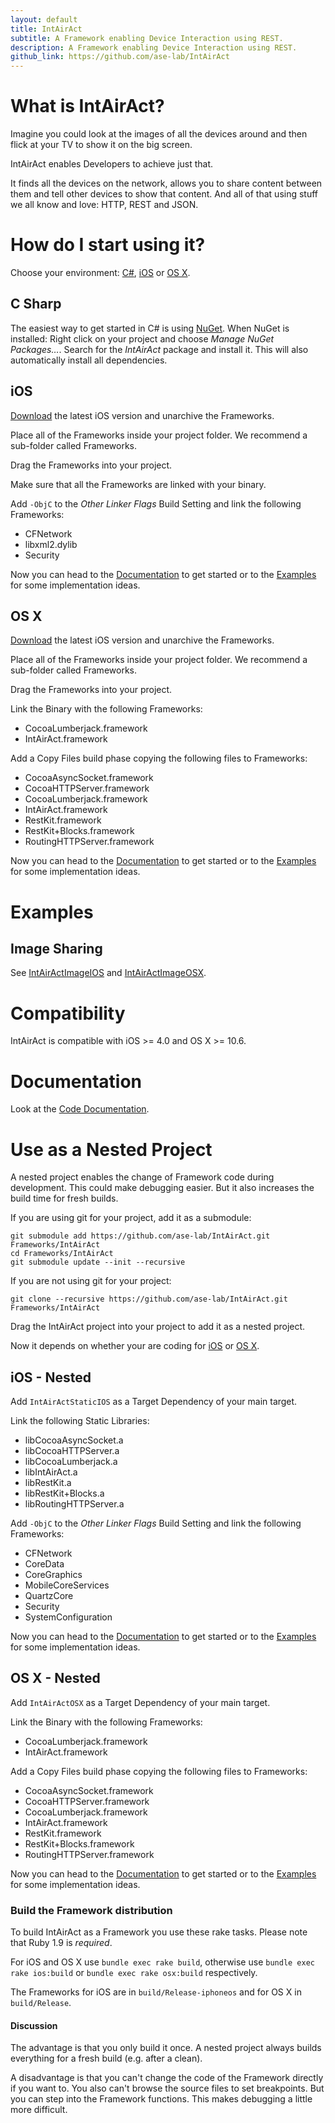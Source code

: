 ```yaml
---
layout: default
title: IntAirAct
subtitle: A Framework enabling Device Interaction using REST.
description: A Framework enabling Device Interaction using REST.
github_link: https://github.com/ase-lab/IntAirAct
---
```

# What is IntAirAct?

Imagine you could look at the images of all the devices around and then flick at your
TV to show it on the big screen.

IntAirAct enables Developers to achieve just that.

It finds all the devices on the network, allows you to share content between them
and tell other devices to show that content. And all of that using stuff we all
know and love: HTTP, REST and JSON.

# How do I start using it?

Choose your environment: [C#](#c_sharp), [iOS](#ios) or [OS&nbsp;X](#osnbspx).

## C Sharp

The easiest way to get started in C# is using [NuGet](https://nuget.org/). When NuGet is installed: Right click on your project and choose *Manage NuGet Packages…*. Search for the *IntAirAct* package and install it. This will also automatically install all dependencies.

## iOS

[Download](https://github.com/ase-lab/IntAirAct/downloads) the latest iOS version and unarchive the Frameworks.

Place all of the Frameworks inside your project folder. We recommend a
sub-folder called Frameworks.

Drag the Frameworks into your project.

Make sure that all the Frameworks are linked with your binary.

Add `-ObjC` to the *Other Linker Flags* Build Setting and link the following Frameworks:

*   CFNetwork
*	libxml2.dylib
*	Security

Now you can head to the [Documentation](#documentation) to get started or to
the [Examples](#examples) for some implementation ideas.

## OS&nbsp;X

[Download](https://github.com/ase-lab/IntAirAct/downloads) the latest iOS version and unarchive the Frameworks.

Place all of the Frameworks inside your project folder. We recommend a
sub-folder called Frameworks.

Drag the Frameworks into your project.

Link the Binary with the following Frameworks:

*	CocoaLumberjack.framework
*	IntAirAct.framework

Add a Copy Files build phase copying the following files to Frameworks:

*	CocoaAsyncSocket.framework
*	CocoaHTTPServer.framework
*	CocoaLumberjack.framework
*	IntAirAct.framework
*	RestKit.framework
*	RestKit+Blocks.framework
*	RoutingHTTPServer.framework

Now you can head to the [Documentation](#documentation) to get started or to
the [Examples](#examples) for some implementation ideas.

# Examples

## Image Sharing

See [IntAirActImageIOS](https://github.com/ase-lab/IntAirActSampleIOS)
and [IntAirActImageOSX](https://github.com/ase-lab/IntAirActSampleOSX).

# Compatibility

IntAirAct is compatible with iOS >= 4.0 and OS&nbsp;X >= 10.6.

# Documentation

Look at the [Code Documentation](#docs).

# Use as a Nested Project
A nested project enables the change of Framework code during development.
This could make debugging easier. But it also increases the build time for
fresh builds.

If you are using git for your project, add it as a submodule:

    git submodule add https://github.com/ase-lab/IntAirAct.git Frameworks/IntAirAct
    cd Frameworks/IntAirAct
    git submodule update --init --recursive

If you are not using git for your project:

    git clone --recursive https://github.com/ase-lab/IntAirAct.git Frameworks/IntAirAct

Drag the IntAirAct project into your project to add it as a nested project.

Now it depends on whether your are coding for
[iOS](#ios---nested) or [OS&nbsp;X](#osnbspx---nested).

## iOS - Nested

Add `IntAirActStaticIOS` as a Target Dependency of your main target.

Link the following Static Libraries:

*	libCocoaAsyncSocket.a
*	libCocoaHTTPServer.a
*	libCocoaLumberjack.a
*	libIntAirAct.a
*	libRestKit.a
*	libRestKit+Blocks.a
*	libRoutingHTTPServer.a

Add `-ObjC` to the *Other Linker Flags* Build Setting and link the following Frameworks:

*	CFNetwork
*	CoreData
*	CoreGraphics
*	MobileCoreServices
*	QuartzCore
*	Security
*	SystemConfiguration

Now you can head to the [Documentation](#documentation) to get started or to
the [Examples](#examples) for some implementation ideas.

## OS&nbsp;X - Nested

Add `IntAirActOSX` as a Target Dependency of your main target.

Link the Binary with the following Frameworks:

*	CocoaLumberjack.framework
*	IntAirAct.framework

Add a Copy Files build phase copying the following files to Frameworks:

*	CocoaAsyncSocket.framework
*	CocoaHTTPServer.framework
*	CocoaLumberjack.framework
*	IntAirAct.framework
*	RestKit.framework
*	RestKit+Blocks.framework
*	RoutingHTTPServer.framework

Now you can head to the [Documentation](#documentation) to get started or to
the [Examples](#examples) for some implementation ideas.

### Build the Framework distribution

To build IntAirAct as a Framework you use these rake tasks. Please note that
Ruby 1.9 is *required*.

For iOS and OS&nbsp;X use `bundle exec rake build`, otherwise use
`bundle exec rake ios:build` or `bundle exec rake osx:build` respectively.

The Frameworks for iOS are in `build/Release-iphoneos` and for OS&nbsp;X
in `build/Release`.

#### Discussion

The advantage is that you only build it once. A nested project always
builds everything for a fresh build (e.g. after a clean).

A disadvantage is that you can't change the code of the Framework directly
if you want to. You also can't browse the source files to set breakpoints.
But you can step into the Framework functions. This makes debugging a
little more difficult.
